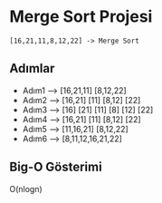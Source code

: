 # Merge Sort Projesi

```
[16,21,11,8,12,22] -> Merge Sort
```
## Adımlar

- Adım1 -->      [16,21,11]              [8,12,22]
- Adım2 -->    [16,21]    [11]        [8,12]     [22]
- Adım3 -->  [16]   [21]  [11]      [8]   [12]   [22]
- Adım4 -->    [16,21]    [11]        [8,12]     [22]
- Adım5 -->      [11,16,21]              [8,12,22]
- Adım6 -->              [8,11,12,16,21,22]

## Big-O Gösterimi

O(nlogn)